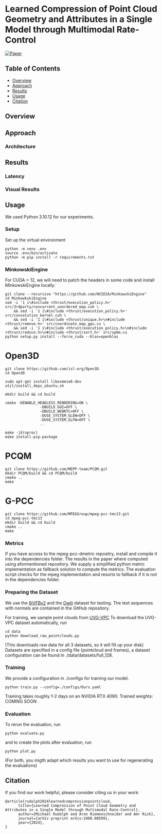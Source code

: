 # Learned Compression of Point Cloud Geometry and Attributes in a Single Model through Multimodal Rate-Control 

[![Paper](TODO)](TODO)


## Table of Contents

- [Overview](#overview)
- [Approach](#approach)
- [Results](#results)
- [Usage](#usage)
- [Citation](#citation)

## Overview


## Approach


### Architecture

## Results



### Latency

### Visual Results


## Usage
We used Python 3.10.12 for our experiments.

### Setup
Set up the virtual environment
```
python -m venv .env
source .env/bin/activate
python -m pip install -r requirements.txt
```

### MinkowskiEngine
For CUDA > 12, we will need to patch the headers in some code and install MinkowskiEngine locally:
```
git clone --recursive "https://github.com/NVIDIA/MinkowskiEngine"
cd MinkowkskiEngine
sed -i '1 i\#include <thrust/execution_policy.h>' src/3rdparty/concurrent_unordered_map.cuh \
    && sed -i '1 i\#include <thrust/execution_policy.h>' src/convolution_kernel.cuh \
    && sed -i '1 i\#include <thrust/unique.h>\n#include <thrust/remove.h>' src/coordinate_map_gpu.cu \
    && sed -i '1 i\#include <thrust/execution_policy.h>\n#include <thrust/reduce.h>\n#include <thrust/sort.h>' src/spmm.cu
python setup.py install --force_cuda --blas=openblas
```


# Open3D
```
git clone https://github.com/isl-org/Open3D
cd Open3D

sudo apt-get install libosmesa6-dev
util/install_deps_ubuntu.sh

mkdir build && cd build

cmake -DENABLE_HEADLESS_RENDERING=ON \
                -DBUILD_GUI=OFF \
                -DBUILD_WEBRTC=OFF \
                -DUSE_SYSTEM_GLEW=OFF \
                -DUSE_SYSTEM_GLFW=OFF \
                ..

make -j$(nproc)
make install-pip-package
```

# PCQM
```
git clone https://github.com/MEPP-team/PCQM.git
mkdir PCQM/build && cd PCQM/build
cmake ..
make
```

# G-PCC
```
git clone https://github.com/MPEGGroup/mpeg-pcc-tmc13.git
cd mpeg-pcc-tmc13
mkdir build && cd build
cmake ..
make
```
### Metrics
If you have access to the mpeg-pcc-dmetric repositry, install and compile it into the dependencies folder.
The results in the paper where computed using aformentioned repository.
We supply a simplified python metric implementation as fallback solution to compute the metrics. 
The evaluation script checks for the mpeg implementation and resorts to fallback if it is not in the dependencies folder.

### Preparing the Dataset
We use the [8iVFBv2](http://plenodb.jpeg.org/pc/8ilabs) and the [Owlii](https://plenodb.jpeg.org/pc/microsoft) dataset for testing. 
The test sequences with normals are contained in the GitHub repository.

For training, we sample point clouds from [UVG-VPC](https://ultravideo.fi/UVG-VPC/)
To download the UVG-VPC dataset automatically, run
```
cd data
python download_raw_pointclouds.py 
```

(This downloads raw data for all 3 datasets, so it will fill up your disk)
Datasets are specified in a config file (pointcloud and frames), a dataset configuration can be found in ./data/datasets/full_128.


### Training
We provide a configuration in ./configs for training our model.

```
python train.py --config=./configs/Ours.yaml
```

Training takes roughly 1-2 days on an NVIDIA RTX 4090. 
Trained weights: COMING SOON


### Evaluation
To rerun the evaluation, run 

```
python evaluate.py 
```

and to create the plots after evaluation, run 

```
python plot.py 
```

(For both, you migth adapt which results you want to use for regenerating the evaluations)



## Citation

If you find our work helpful, please consider citing us in your work:
```
@article{rudolph2024learnedcompressionpointcloud,
      title={Learned Compression of Point Cloud Geometry and Attributes in a Single Model through Multimodal Rate-Control}, 
      author={Michael Rudolph and Aron Riemenschneider and Amr Rizk},
      journal={arXiv preprint arXiv:2408.00599},
      year={2024},
}
```
